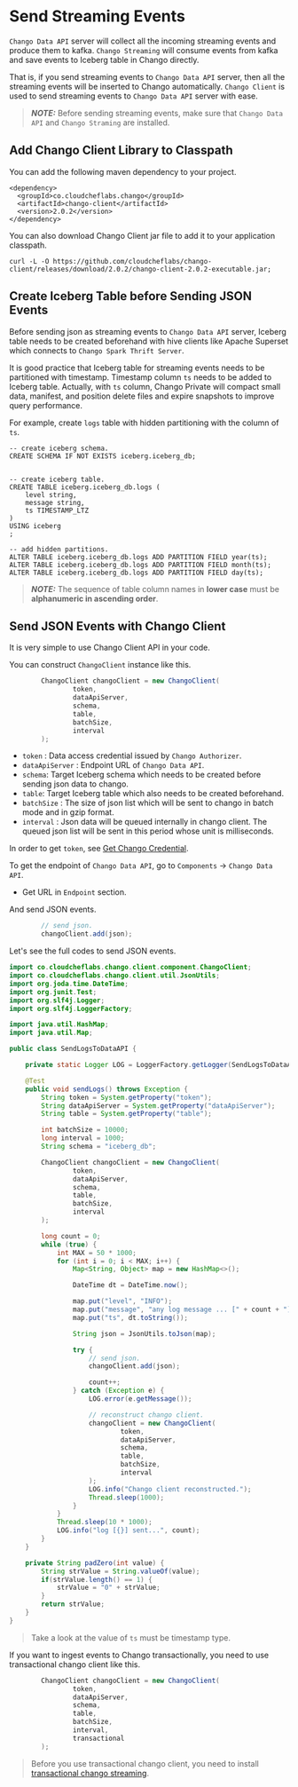 # Send Streaming Events

`Chango Data API` server will collect all the incoming streaming events and produce them to kafka. 
`Chango Streaming` will consume events from kafka and save events to Iceberg table in Chango directly. 

That is, if you send streaming events to `Chango Data API` server, then all the streaming events will be inserted to Chango automatically.
`Chango Client` is used to send streaming events to `Chango Data API` server with ease.

> **_NOTE:_** Before sending streaming events, make sure that `Chango Data API` and `Chango Straming` are installed.

## Add Chango Client Library to Classpath

You can add the following maven dependency to your project.

```agsl
<dependency>
  <groupId>co.cloudcheflabs.chango</groupId>
  <artifactId>chango-client</artifactId>
  <version>2.0.2</version>
</dependency>
```

You can also download Chango Client jar file to add it to your application classpath.

```agsl
curl -L -O https://github.com/cloudcheflabs/chango-client/releases/download/2.0.2/chango-client-2.0.2-executable.jar;
```

## Create Iceberg Table before Sending JSON Events

Before sending json as streaming events to `Chango Data API` server, Iceberg table needs to be created beforehand with 
hive clients like Apache Superset which connects to `Chango Spark Thrift Server`.

It is good practice that Iceberg table for streaming events needs to be partitioned with timestamp.
Timestamp column  `ts` needs to be added to Iceberg table. 
Actually, with `ts` column, Chango Private will compact small data, manifest, and position delete files and expire snapshots to improve query performance.

For example, create `logs` table with hidden partitioning with the column of `ts`.

```
-- create iceberg schema.
CREATE SCHEMA IF NOT EXISTS iceberg.iceberg_db;


-- create iceberg table.
CREATE TABLE iceberg.iceberg_db.logs (
    level string,
    message string,
    ts TIMESTAMP_LTZ
)
USING iceberg
;

-- add hidden partitions.
ALTER TABLE iceberg.iceberg_db.logs ADD PARTITION FIELD year(ts);
ALTER TABLE iceberg.iceberg_db.logs ADD PARTITION FIELD month(ts);
ALTER TABLE iceberg.iceberg_db.logs ADD PARTITION FIELD day(ts);
```

> **_NOTE:_** The sequence  of table column names in **lower case** must be **alphanumeric in ascending order**.



## Send JSON Events with Chango Client

It is very simple to use Chango Client API in your code. 

You can construct `ChangoClient` instance like this.
```java
        ChangoClient changoClient = new ChangoClient(
                token,
                dataApiServer,
                schema,
                table,
                batchSize,
                interval
        );
```

- `token` : Data access credential issued by `Chango Authorizer`.
- `dataApiServer` : Endpoint URL of `Chango Data API`.
- `schema`: Target Iceberg schema which needs to be created before sending json data to chango.
- `table`: Target Iceberg table which also needs to be created beforehand.
- `batchSize` : The size of json list which will be sent to chango in batch mode and in gzip format.
- `interval` : Json data will be queued internally in chango client. The queued json list will be sent in this period whose unit is milliseconds.

In order to get `token`, see <a href="../../user-guide/cred">Get Chango Credential</a>.

To get the endpoint of `Chango Data API`, go to `Components` -> `Chango Data API`.

- Get URL in `Endpoint` section.


And send JSON events.

```java
        // send json.
        changoClient.add(json);
```

Let's see the full codes to send JSON events.

```java
import co.cloudcheflabs.chango.client.component.ChangoClient;
import co.cloudcheflabs.chango.client.util.JsonUtils;
import org.joda.time.DateTime;
import org.junit.Test;
import org.slf4j.Logger;
import org.slf4j.LoggerFactory;

import java.util.HashMap;
import java.util.Map;

public class SendLogsToDataAPI {

    private static Logger LOG = LoggerFactory.getLogger(SendLogsToDataAPI.class);

    @Test
    public void sendLogs() throws Exception {
        String token = System.getProperty("token");
        String dataApiServer = System.getProperty("dataApiServer");
        String table = System.getProperty("table");

        int batchSize = 10000;
        long interval = 1000;
        String schema = "iceberg_db";

        ChangoClient changoClient = new ChangoClient(
                token,
                dataApiServer,
                schema,
                table,
                batchSize,
                interval
        );

        long count = 0;
        while (true) {
            int MAX = 50 * 1000;
            for (int i = 0; i < MAX; i++) {
                Map<String, Object> map = new HashMap<>();

                DateTime dt = DateTime.now();

                map.put("level", "INFO");
                map.put("message", "any log message ... [" + count + "]");
                map.put("ts", dt.toString());

                String json = JsonUtils.toJson(map);

                try {
                    // send json.
                    changoClient.add(json);

                    count++;
                } catch (Exception e) {
                    LOG.error(e.getMessage());

                    // reconstruct chango client.
                    changoClient = new ChangoClient(
                            token,
                            dataApiServer,
                            schema,
                            table,
                            batchSize,
                            interval
                    );
                    LOG.info("Chango client reconstructed.");
                    Thread.sleep(1000);
                }
            }
            Thread.sleep(10 * 1000);
            LOG.info("log [{}] sent...", count);
        }
    }

    private String padZero(int value) {
        String strValue = String.valueOf(value);
        if(strValue.length() == 1) {
            strValue = "0" + strValue;
        }
        return strValue;
    }
}
```

> Take a look at the value of `ts` must be timestamp type.


If you want to ingest events to Chango transactionally, you need to use transactional chango client like this.

```java
        ChangoClient changoClient = new ChangoClient(
                token,
                dataApiServer,
                schema,
                table,
                batchSize,
                interval,
                transactional
        );
```

> Before you use transactional chango client, you need to install <a href="../../install/install-component/#install-chango-streaming-tx">transactional chango streaming</a>.

